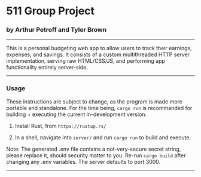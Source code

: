 # 511 Group Project

### by Arthur Petroff and Tyler Brown

---

This is a personal budgeting web app to allow users to track their earnings, expenses, and savings. It consists of a custom multithreaded HTTP server implementation, serving raw HTML/CSS/JS, and performing app functionality entirely server-side.

---

### Usage

These instructions are subject to change, as the program is made more portable and standalone. For the time being, `cargo run` is recommanded for building + executing the current in-development version.

1. Install Rust, from `https://rustup.rs/`

2. In a shell, navigate into `server/` and run `cargo run` to build and execute.

Note: The generated .env file contains a not-very-secure secret string, please replace it, should security matter to you. Re-run `cargo build` after changing any .env variables. The server defaults to port 3000.

---


